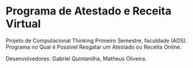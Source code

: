 # Programa de Atestado e Receita Virtual
Projeto de Computacional Thinking
Primeiro Semestre, faculdade (ADS).
Programa no Qual é Possível Resgatar um Atestado ou Receita Online.

Desenvolvedores:
Gabriel Quintanilha,
Matheus Oliveira.
